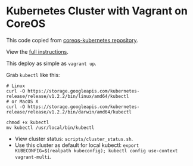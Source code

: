 # Kubernetes Cluster with Vagrant on CoreOS

This code copied from [coreos-kubernetes repository](https://github.com/coreos/coreos-kubernetes.git).

View the [full instructions](https://coreos.com/kubernetes/docs/latest/kubernetes-on-vagrant.html).

This deploy as simple as `vagrant up`.

Grab `kubectl` like this:
```
# Linux
curl -O https://storage.googleapis.com/kubernetes-release/release/v1.2.2/bin/linux/amd64/kubectl
# or MacOS X
curl -O https://storage.googleapis.com/kubernetes-release/release/v1.2.2/bin/darwin/amd64/kubectl

chmod +x kubectl
mv kubectl /usr/local/bin/kubectl
```

* View cluster status: `scripts/cluster_status.sh`.
* Use this cluster as default for local kubectl: `export KUBECONFIG=$(realpath kubeconfig); kubectl config use-context vagrant-multi`.

